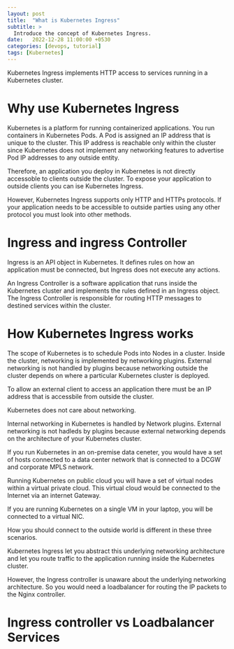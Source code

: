 ```yaml
---
layout: post
title:  "What is Kubernetes Ingress"
subtitle: > 
  Introduce the concept of Kubernetes Ingress.
date:   2022-12-28 11:00:00 +0530
categories: [devops, tutorial]
tags: [Kubernetes]
---
```


Kubernetes Ingress implements HTTP access to services running in a Kubernetes cluster.

# Why use Kubernetes Ingress

Kubernetes is a platform for running containerized applications. You run containers in Kubernetes Pods. A Pod is assigned an IP address that is unique to the cluster. This IP address is reachable only within the cluster since Kubernetes does not implement any networking features to advertise Pod IP addresses to any outside entity.

Therefore, an application you deploy in Kubernetes is not directly accessoble to clients outside the cluster. To expose your application to outside clients you can ise Kubernetes Ingress. 

However, Kubernetes Ingress supports only HTTP and HTTPs protocols. If your application needs to be accessible to outside parties using any other protocol you must look into other methods.

# Ingress and ingress Controller

Ingress is an API object in Kubernetes. It defines rules on how an application must be connected, but Ingress does not execute any actions. 

An Ingress Controller is a software application that runs inside the Kubernetes cluster and implements the rules defined in an Ingress object. The Ingress Controller is responsible for routing HTTP messages to destined services within the cluster.

# How Kubernetes Ingress works

The scope of Kubernetes is to schedule Pods into Nodes in a cluster. Inside the cluster, networking is implemented by networking plugins. External networking is not handled by plugins because networking outside the cluster depends on where a particular Kubernetes cluster is deployed.

To allow an external client to access an application there must be an IP address that is accessbile from outside the cluster. 


Kubernetes does not care about networking. 

Internal networking in Kubernetes is handled by Network plugins. External networking is not hadleds by plugins because external networking depends on the architecture of your Kubernetes cluster.

If you run Kubernetes in an on-premise data ceneter, you would have a set of hosts connected to a data center network that is connected to a DCGW and corporate MPLS network.

Running Kubernetes on public cloud you will have a set of virtual nodes within a virtual private cloud. This virtual cloud would be connected to the Internet via an internet Gateway. 

If you are running Kubernetes on a single VM in your laptop, you will be connected to a virtual NIC. 

How you should connect to the outside world is different in these three scenarios. 

Kubernetes Ingress let you abstract this underlying networking architecture and let you route traffic to the application running inside the Kubernetes cluster.

However, the Ingress controller is unaware about the underlying networking architecture. So you would need a loadbalancer for routing the IP packets to the Nginx controller.

# Ingress controller vs Loadbalancer Services